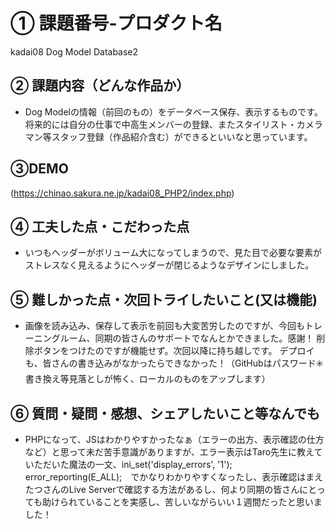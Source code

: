 # ① 課題番号-プロダクト名

kadai08
Dog Model Database2

## ② 課題内容（どんな作品か）

- Dog Modelの情報（前回のもの）をデータベース保存、表示するものです。
将来的には自分の仕事で中高生メンバーの登録、またスタイリスト・カメラマン等スタッフ登録（作品紹介含む）ができるといいなと思っています。

## ③DEMO

(https://chinao.sakura.ne.jp/kadai08_PHP2/index.php)


## ④ 工夫した点・こだわった点

- いつもヘッダーがボリューム大になってしまうので、見た目で必要な要素がストレスなく見えるようにヘッダーが閉じるようなデザインにしました。


## ⑤ 難しかった点・次回トライしたいこと(又は機能)

- 画像を読み込み、保存して表示を前回も大変苦労したのですが、今回もトレーニングルーム、同期の皆さんのサポートでなんとかできました。感謝！
削除ボタンをつけたのですが機能せず。次回以降に持ち越しです。
デプロイも、皆さんの書き込みがなかったらできなかった！（GitHubはパスワード✳️書き換え等見落としが怖く、ローカルのものをアップします）

## ⑥ 質問・疑問・感想、シェアしたいこと等なんでも

- PHPになって、JSはわかりやすかったなぁ（エラーの出方、表示確認の仕方など）と思って未だ苦手意識がありますが、エラー表示はTaro先生に教えていただいた魔法の一文、ini_set('display_errors', '1');
error_reporting(E_ALL);　でかなりわかりやすくなったし、表示確認はまえたつさんのLive Serverで確認する方法があるし、何より同期の皆さんにとっても助けられていることを実感し、苦しいながらいい１週間だったと思いました！



